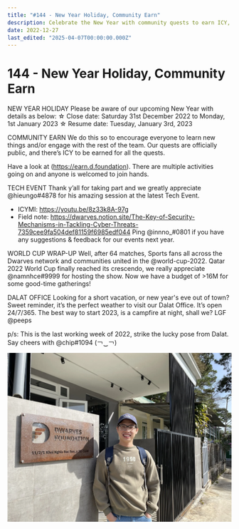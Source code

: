 ```yaml
---
title: "#144 - New Year Holiday, Community Earn"
description: Celebrate the New Year with community quests to earn ICY, join tech events, and enjoy gatherings at Dwarves’ Dalat Office open year-round.
date: 2022-12-27
last_edited: "2025-04-07T00:00:00.000Z"
---
```


# 144 - New Year Holiday, Community Earn

NEW YEAR HOLIDAY
Please be aware of our upcoming New Year with details as below:
☆ Close date: Saturday 31st December 2022 to Monday, 1st January 2023
☆ Resume date: Tuesday, January 3rd, 2023

COMMUNITY EARN
We do this so to encourage everyone to learn new things and/or engage with the rest of the team. Our quests are officially public, and there’s ICY to be earned for all the quests.

Have a look at (<https://earn.d.foundation>). There are multiple activities going on and anyone is welcomed to join hands.

TECH EVENT
Thank y’all for taking part and we greatly appreciate @hieungo#4878 for his amazing session at the latest Tech Event.

- ICYMI: <https://youtu.be/8z33k8A-97g>
- Field note: <https://dwarves.notion.site/The-Key-of-Security-Mechanisms-in-Tackling-Cyber-Threats-7359cee9fa504def81159f6985edf044>
  Ping @innno\_#0801 if you have any suggestions & feedback for our events next year.

WORLD CUP WRAP-UP
Well, after 64 matches, Sports fans all across the Dwarves network and communities united in the @world-cup-2022. Qatar 2022 World Cup finally reached its crescendo, we really appreciate @namnhce#9999 for hosting the show.
Now we have a budget of >16M for some good-time gatherings!

DALAT OFFICE
Looking for a short vacation, or new year's eve out of town? Sweet reminder, it’s the perfect weather to visit our Dalat Office. It’s open 24/7/365. The best way to start 2023, is a campfire at night, shall we? LGF @peeps

p/s: This is the last working week of 2022, strike the lucky pose from Dalat. Say cheers with @chip#1094 (￢‿￢)

![](assets/notion-image-1744007343591-yrnlc.webp)
